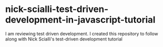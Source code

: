 # nick-scialli-test-driven-development-in-javascript-tutorial
I am reviewing test driven development. I created this repository to follow along with Nick Scialli's test-driven development tutorial
